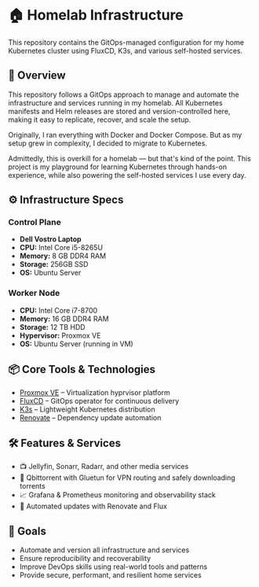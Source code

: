 # 🏠 Homelab Infrastructure

This repository contains the GitOps-managed configuration for my home Kubernetes cluster using FluxCD, K3s, and various self-hosted services.

## 🚀 Overview

This repository follows a GitOps approach to manage and automate the infrastructure and services running in my homelab. All Kubernetes manifests and Helm releases are stored and version-controlled here, making it easy to replicate, recover, and scale the setup.

Originally, I ran everything with Docker and Docker Compose. But as my setup grew in complexity, I decided to migrate to Kubernetes.

Admittedly, this is overkill for a homelab — but that's kind of the point. This project is my playground for learning Kubernetes through hands-on experience, while also powering the self-hosted services I use every day.

## ⚙️ Infrastructure Specs

### Control Plane 
- **Dell Vostro Laptop** 
- **CPU:** Intel Core i5-8265U 
- **Memory:** 8 GB DDR4 RAM 
- **Storage:** 256GB SSD
- **OS:** Ubuntu Server

### Worker Node
- **CPU:** Intel Core i7-8700  
- **Memory:** 16 GB DDR4 RAM
- **Storage:** 12 TB HDD  
- **Hypervisor:** Proxmox VE
- **OS:** Ubuntu Server (running in VM)

## 📦 Core Tools & Technologies

- [Proxmox VE](https://www.proxmox.com/) – Virtualization hyprvisor platform
- [FluxCD](https://fluxcd.io/) – GitOps operator for continuous delivery
- [K3s](https://k3s.io/) – Lightweight Kubernetes distribution
- [Renovate](https://www.mend.io/free-developer-tools/renovate/) – Dependency update automation  

## 🛠️ Features & Services

- 📺 Jellyfin, Sonarr, Radarr, and other media services  
- 🔐 Qbittorrent with Gluetun for VPN routing and safely downloading torrents  
- 📈 Grafana & Prometheus monitoring and observability stack  
- 🔄 Automated updates with Renovate and Flux

## 📌 Goals

- Automate and version all infrastructure and services  
- Ensure reproducibility and recoverability  
- Improve DevOps skills using real-world tools and patterns  
- Provide secure, performant, and resilient home services 